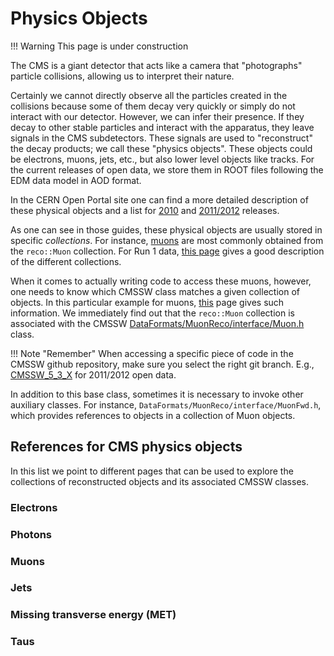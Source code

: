 # Physics Objects

!!! Warning
    This page is under construction



The CMS is a giant detector that acts like a camera that "photographs" particle collisions, allowing us to interpret their nature.

Certainly we cannot directly observe all the particles created in the collisions because some of them decay very quickly or simply do not interact with our detector.  However, we can infer their presence.  If they decay to other stable particles and interact with the apparatus, they leave signals in the CMS subdetectors. These signals are used to "reconstruct" the decay products; we call these "physics objects".  These objects could be electrons, muons, jets, etc., but also lower level objects like tracks.  For the current releases of open data, we store them in ROOT files following the EDM data model in AOD format.

In the CERN Open Portal site one can find a more detailed description of these physical objects and a list for [2010](http://opendata.cern.ch/docs/cms-physics-objects-2010) and [2011/2012](http://opendata.cern.ch/docs/cms-physics-objects-2011) releases.

As one can see in those guides, these physical objects are usually stored in specific *collections*.  For instance, [muons](http://opendata.cern.ch/docs/cms-physics-objects-2011#muons) are most commonly obtained from the `reco::Muon` collection.  For Run 1 data, [this page](https://twiki.cern.ch/twiki/bin/view/CMSPublic/SWGuideDataFormatRecoMuon) gives a good description of the different collections.

When it comes to actually writing code to access these muons, however, one needs to know which CMSSW class matches a given collection of objects. In this particular example for muons, [this](https://twiki.cern.ch/twiki/bin/view/CMSPublic/WorkBookMuonAnalysis#Available_information) page gives such information.  We immediately find out that the `reco::Muon` collection is associated with the CMSSW [DataFormats/MuonReco/interface/Muon.h](https://github.com/cms-sw/cmssw/blob/master/DataFormats/MuonReco/interface/Muon.h) class.

!!! Note "Remember"
    When accessing a specific piece of code in the CMSSW github repository, make sure you select the right git branch.  E.g., [CMSSW_5_3_X](https://github.com/cms-sw/cmssw/blob/CMSSW_5_3_X/DataFormats/MuonReco/interface/Muon.h) for 2011/2012 open data.

In addition to this base class, sometimes it is necessary to invoke other auxiliary classes.  For instance, `DataFormats/MuonReco/interface/MuonFwd.h`, which provides references to objects in a collection of Muon objects.

## References for CMS physics objects

In this list we point to different pages that can be used to explore the collections of reconstructed objects and its associated CMSSW classes.

### Electrons



### Photons

### Muons

### Jets

### Missing transverse energy (MET)

### Taus
